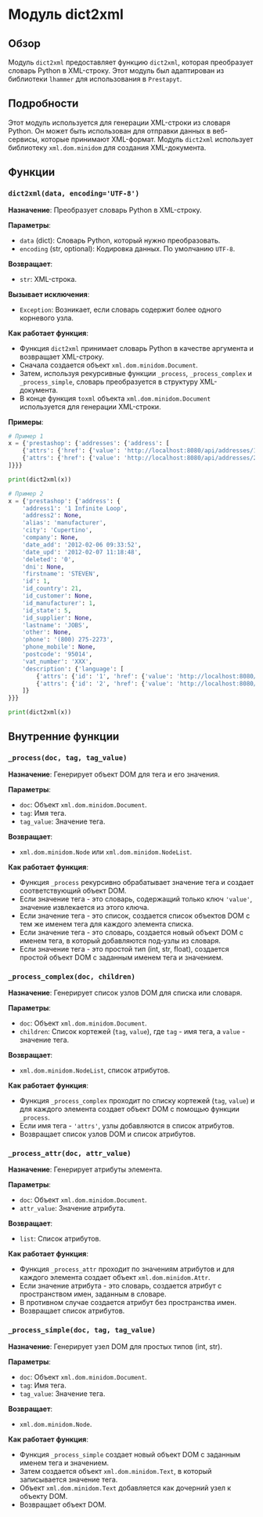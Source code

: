 # Модуль dict2xml

## Обзор

Модуль `dict2xml` предоставляет функцию `dict2xml`, которая преобразует словарь Python в XML-строку. Этот модуль был адаптирован из библиотеки `lhammer` для использования в `Prestapyt`. 

## Подробности

Этот модуль используется для генерации XML-строки из словаря Python. Он может быть использован для отправки данных в веб-сервисы, которые принимают XML-формат. Модуль `dict2xml` использует библиотеку `xml.dom.minidom` для создания XML-документа.

## Функции

### `dict2xml(data, encoding='UTF-8')`

**Назначение**: Преобразует словарь Python в XML-строку.

**Параметры**:
- `data` (dict): Словарь Python, который нужно преобразовать.
- `encoding` (str, optional): Кодировка данных. По умолчанию `UTF-8`.

**Возвращает**:
- `str`: XML-строка.

**Вызывает исключения**:
- `Exception`: Возникает, если словарь содержит более одного корневого узла.

**Как работает функция**:
- Функция `dict2xml` принимает словарь Python в качестве аргумента и возвращает XML-строку.
- Сначала создается объект `xml.dom.minidom.Document`.
- Затем, используя рекурсивные функции `_process`, `_process_complex` и `_process_simple`, словарь преобразуется в структуру XML-документа.
- В конце функция `toxml` объекта `xml.dom.minidom.Document` используется для генерации XML-строки.

**Примеры**:
```python
# Пример 1
x = {'prestashop': {'addresses': {'address': [
    {'attrs': {'href': {'value': 'http://localhost:8080/api/addresses/1', 'xmlns': 'http://www.w3.org/1999/xlink'}, 'id': '1'}, 'value': None},
    {'attrs': {'href': {'value': 'http://localhost:8080/api/addresses/2', 'xmlns': 'http://www.w3.org/1999/xlink'}, 'id': '2'}, 'value': None}
]}}}

print(dict2xml(x))

# Пример 2
x = {'prestashop': {'address': {
    'address1': '1 Infinite Loop',
    'address2': None,
    'alias': 'manufacturer',
    'city': 'Cupertino',
    'company': None,
    'date_add': '2012-02-06 09:33:52',
    'date_upd': '2012-02-07 11:18:48',
    'deleted': '0',
    'dni': None,
    'firstname': 'STEVEN',
    'id': 1,
    'id_country': 21,
    'id_customer': None,
    'id_manufacturer': 1,
    'id_state': 5,
    'id_supplier': None,
    'lastname': 'JOBS',
    'other': None,
    'phone': '(800) 275-2273',
    'phone_mobile': None,
    'postcode': '95014',
    'vat_number': 'XXX',
    'description': {'language': [
        {'attrs': {'id': '1', 'href': {'value': 'http://localhost:8080/api/languages/1', 'xmlns': 'http://www.w3.org/1999/xlink'}}, 'value': 'test description english'},
        {'attrs': {'id': '2', 'href': {'value': 'http://localhost:8080/api/languages/1', 'xmlns': 'http://www.w3.org/1999/xlink'}}, 'value': 'test description french'}
    ]}
}}}

print(dict2xml(x))
```

## Внутренние функции

### `_process(doc, tag, tag_value)`

**Назначение**: Генерирует объект DOM для тега и его значения.

**Параметры**:
- `doc`: Объект `xml.dom.minidom.Document`.
- `tag`: Имя тега.
- `tag_value`: Значение тега.

**Возвращает**:
- `xml.dom.minidom.Node` или `xml.dom.minidom.NodeList`.

**Как работает функция**:
- Функция `_process` рекурсивно обрабатывает значение тега и создает соответствующий объект DOM. 
- Если значение тега - это словарь, содержащий только ключ `'value'`, значение извлекается из этого ключа.
- Если значение тега - это список, создается список объектов DOM с тем же именем тега для каждого элемента списка.
- Если значение тега - это словарь, создается новый объект DOM с именем тега, в который добавляются под-узлы из словаря. 
- Если значение тега - это простой тип (int, str, float), создается простой объект DOM с заданным именем тега и значением.

### `_process_complex(doc, children)`

**Назначение**: Генерирует список узлов DOM для списка или словаря.

**Параметры**:
- `doc`: Объект `xml.dom.minidom.Document`.
- `children`: Список кортежей (`tag`, `value`), где `tag` - имя тега, а `value` - значение тега.

**Возвращает**:
- `xml.dom.minidom.NodeList`, список атрибутов.

**Как работает функция**:
- Функция `_process_complex` проходит по списку кортежей (`tag`, `value`) и для каждого элемента создает объект DOM с помощью функции `_process`.
- Если имя тега - `'attrs'`, узлы добавляются в список атрибутов.
- Возвращает список узлов DOM и список атрибутов.

### `_process_attr(doc, attr_value)`

**Назначение**: Генерирует атрибуты элемента.

**Параметры**:
- `doc`: Объект `xml.dom.minidom.Document`.
- `attr_value`: Значение атрибута.

**Возвращает**:
- `list`: Список атрибутов.

**Как работает функция**:
- Функция `_process_attr` проходит по значениям атрибутов и для каждого элемента создает объект `xml.dom.minidom.Attr`. 
- Если значение атрибута - это словарь, создается атрибут с пространством имен, заданным в словаре.
- В противном случае создается атрибут без пространства имен.
- Возвращает список атрибутов.

### `_process_simple(doc, tag, tag_value)`

**Назначение**: Генерирует узел DOM для простых типов (int, str).

**Параметры**:
- `doc`: Объект `xml.dom.minidom.Document`.
- `tag`: Имя тега.
- `tag_value`: Значение тега.

**Возвращает**:
- `xml.dom.minidom.Node`.

**Как работает функция**:
- Функция `_process_simple` создает новый объект DOM с заданным именем тега и значением. 
- Затем создается объект `xml.dom.minidom.Text`, в который записывается значение тега.
- Объект `xml.dom.minidom.Text` добавляется как дочерний узел к объекту DOM.
- Возвращает объект DOM.